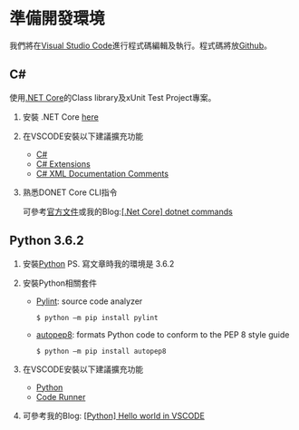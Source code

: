# 準備開發環境

我們將在[Visual Studio Code](https://code.visualstudio.com/)進行程式碼編輯及執行。程式碼將放[Github](https://github.com/KarateJB/DesignPattern.Sample)。

## C#

使用[.NET Core](https://www.microsoft.com/net/download/windows)的Class library及xUnit Test Project專案。

1. 安裝 .NET Core [here](https://www.microsoft.com/net/download/windows)

2. 在VSCODE安裝以下建議擴充功能

   * [C#](https://marketplace.visualstudio.com/items?itemName=ms-vscode.csharp)
   * [C# Extensions](https://marketplace.visualstudio.com/items?itemName=jchannon.csharpextensions)
   * [C# XML Documentation Comments](https://marketplace.visualstudio.com/items?itemName=k--kato.docomment)

3. 熟悉DONET Core CLI指令

   可參考[官方文件](https://docs.microsoft.com/zh-tw/dotnet/core/tools/?tabs=netcore2x)或我的Blog:[[.Net Core] dotnet commands](http://karatejb.blogspot.tw/2017/06/net-core-dotnet-commands.html)



## Python 3.6.2

1. 安裝[Python](https://www.python.org/downloads/)
   PS. 寫文章時我的環境是 3.6.2

2. 安裝Python相關套件
   
   * [Pylint](https://github.com/PyCQA/pylint): source code analyzer
     
     ```
     $ python –m pip install pylint
     ```

   * [autopep8](https://github.com/hhatto/autopep8): formats Python code to conform to the PEP 8 style guide

     ```
     $ python –m pip install autopep8
     ```

3. 在VSCODE安裝以下建議擴充功能
   - [Python](https://marketplace.visualstudio.com/items?itemName=donjayamanne.python)
   - [Code Runner](https://marketplace.visualstudio.com/items?itemName=formulahendry.code-runner)

4. 可參考我的Blog: [[Python] Hello world in VSCODE](http://karatejb.blogspot.tw/2017/08/python-hello-world-in-vscode.html)


